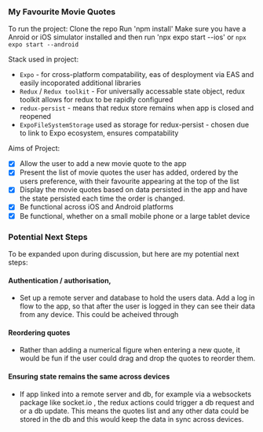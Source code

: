 ### My Favourite Movie Quotes

To run the project:
Clone the repo
Run 'npm install'
Make sure you have a Anroid or iOS simulator installed and then run 'npx expo start --ios' or `npx expo start --android`

Stack used in project:

- `Expo` - for cross-platform compatability, eas of desployment via EAS and easily incoporated additional libraries
- `Redux` / `Redux toolkit` - For universally accessable state object, redux toolkit allows for redux to be rapidly configured
- `redux-persist` - means that redux store remains when app is closed and reopened
- `ExpoFileSystemStorage` used as storage for redux-persist - chosen due to link to Expo ecosystem, ensures compatability

Aims of Project:

- [x] Allow the user to add a new movie quote to the app
- [x] Present the list of movie quotes the user has added, ordered by the users preference, with their favourite appearing at the top of the list
- [x] Display the movie quotes based on data persisted in the app and have the state persisted each time the order is changed.
- [x] Be functional across iOS and Android platforms
- [x] Be functional, whether on a small mobile phone or a large tablet device

### Potential Next Steps

To be expanded upon during discussion, but here are my potential next steps:

#### Authentication / authorisation,

- Set up a remote server and database to hold the users data. Add a log in flow to the app, so that after the user is logged in they can see their data from any device. This could be acheived through

#### Reordering quotes

- Rather than adding a numerical figure when entering a new quote, it would be fun if the user could drag and drop the quotes to reorder them.

#### Ensuring state remains the same across devices

- If app linked into a remote server and db, for example via a websockets package like socket.io , the redux actions could trigger a db request and or a db update. This means the quotes list and any other data could be stored in the db and this would keep the data in sync across devices.
